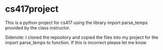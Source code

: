 # cs417project

This is a python project for cs417 using the library 
import parse_temps provided by the class instructor.

Sidenote: I cloned the repository and copied the files
into my project for the import parse_temps to function.
If this is incorrect please let me know